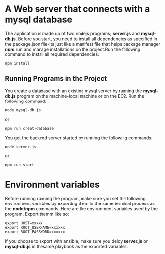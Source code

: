 # A Web server that connects with a mysql database
The application is made up of two nodejs programs; **server.js** and **mysql-db.js**. Before you start, you need to install all dependencies as specified in the package.json file-its just like a manifest file that helps package manager ***npm*** run and manage installations on the project.Run the following  command to install all required dependencies:

    npm install

## Running Programs in the Project
You create a database with an existing mysql server by running the **mysql-db.js** program on the machine-local machine or on the EC2. Run the following command:

    node mysql-db.js

or

    npm run creat-database

You get the backend server started by running the following commands:

    node server.js 

or 

    npm run start

# Environment variables
Before running running the program, make sure you set the following environment variables by exporting them in the same terminal process as the **node/npm** commands. Here are the environment variables used by the program. Export themm like so:

    export HOST=xxxxx
    export ROOT_USERNAME=xxxxxx
    export ROOT_PASSWORD=xxxxxx

If you choose to export with ansible, make sure you deloy **server.js** or **mysql-db.js** in thesame playbook as the exported variables.
